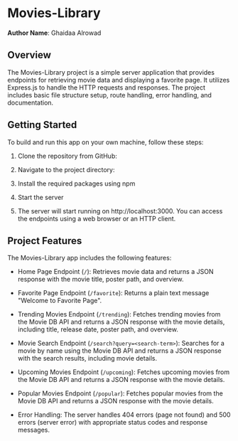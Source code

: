 # Movies-Library

**Author Name**: Ghaidaa Alrowad

## Overview
The Movies-Library project is a simple server application that provides endpoints for retrieving movie data and displaying a favorite page. It utilizes Express.js to handle the HTTP requests and responses. The project includes basic file structure setup, route handling, error handling, and documentation.

## Getting Started
To build and run this app on your own machine, follow these steps:

1. Clone the repository from GitHub:

2. Navigate to the project directory:

3. Install the required packages using npm

4. Start the server

5. The server will start running on http://localhost:3000. You can access the endpoints using a web browser or an HTTP client.

## Project Features
The Movies-Library app includes the following features:

- Home Page Endpoint (`/`): Retrieves movie data and returns a JSON response with the movie title, poster path, and overview.

- Favorite Page Endpoint (`/favorite`): Returns a plain text message "Welcome to Favorite Page".


- Trending Movies Endpoint (`/trending`): Fetches trending movies from the Movie DB API and returns a JSON response with the movie details, including title, release date, poster path, and overview.

- Movie Search Endpoint (`/search?query=<search-term>`): Searches for a movie by name using the Movie DB API and returns a JSON response with the search results, including movie details.

- Upcoming Movies Endpoint (`/upcoming`): Fetches upcoming movies from the Movie DB API and returns a JSON response with the movie details.

- Popular Movies Endpoint (`/popular`): Fetches popular movies from the Movie DB API and returns a JSON response with the movie details.

- Error Handling: The server handles 404 errors (page not found) and 500 errors (server error) with appropriate status codes and response messages.